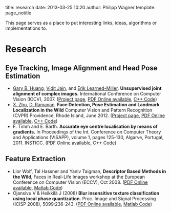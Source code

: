 title: research
date: 2013-03-25 10:20
author: Philipp Wagner
template: page_notitle

This page serves as a place to put interesting links, ideas, algorithms or implementations to.

# Research #

## Eye Tracking, Image Alignment and Head Pose Estimation ##

* [Gary B. Huang](http://www.janelia.org/people/scientist/gary-huang), [Vidit Jain](http://vis-www.cs.umass.edu/~vidit), and [Erik Learned-Miller](http://www.cs.umass.edu/~elm/). **Unsupervised joint alignment of complex images.** International Conference on Computer Vision (ICCV), 2007. ([Project page](http://vis-www.cs.umass.edu/congeal_complex.html), [PDF Online available](http://vis-www.cs.umass.edu/congeal_complex.html), [C++ Code](https://bitbucket.org/gbhuang/congealreal))
* [X. Zhu](http://www.ics.uci.edu/~xzhu), [D. Ramanan](http://www.ics.uci.edu/~dramanan). **Face Detection, Pose Estimation and Landmark Localization in the Wild** Computer Vision and Pattern Recognition (CVPR) Providence, Rhode Island, June 2012. ([Project page](http://www.ics.uci.edu/~xzhu/face/), [PDF Online available](http://www.ics.uci.edu/~xzhu/face/), [C++ Code](https://github.com/wg-perception/PartsBasedDetector))
* F. Timm and E. Barth. **Accurate eye centre localisation by means of gradients.** In Proceedings of the Int. Conference on Computer Theory and Applications (VISAPP), volume 1, pages 125-130, Algarve, Portugal, 2011. INSTICC. ([PDF Online available](http://www.inb.uni-luebeck.de/publikationen/pdfs/TiBa11b.pdf), [C++ Code](https://github.com/trishume/eyeLike/))

## Feature Extraction ##

* Lior Wolf, Tal Hassner and Yaniv Taigman, **Descriptor Based Methods in the Wild**, Faces in Real-Life Images workshop at the European Conference on Computer Vision (ECCV), Oct 2008. ([PDF Online available](http://www.openu.ac.il/home/hassner/projects/Patchlbp/WolfHassnerTaigman_ECCVW08.pdf), [Matlab Code](http://www.openu.ac.il/home/hassner/projects/Patchlbp/TPLBP.m))
* Ojansivu V & Heikkilä J (2008) **Blur insensitive texture classification using local phase quantization.** Proc. Image and Signal Processing (ICISP 2008), 5099:236-243. ([PDF Online available](http://www.ee.oulu.fi/research/mvmp/mvg/files/pdf/ICISP08.pdf), [Matlab Code](http://www.cse.oulu.fi/CMV/Downloads/LPQMatlab))
